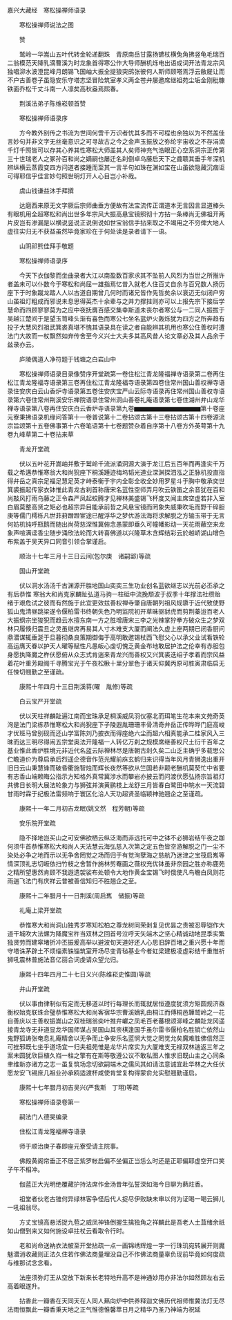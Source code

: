 <!-- { "loadSidebar": true } -->
嘉兴大藏经　寒松操禅师语录


　　寒松操禅师说法之图


　　赞

　　鹫岭一华嵩山五叶代转金轮递翻珠　青原南岳甘露扬镳杖横兔角拂竖龟毛瑞百二翁模范天降乳滴曹溪为时龙象首得寒公作大导师酬机烁电出语成词开法青龙宗风独唱泖水波澄昆峰月朗锡飞国岫大振全提狼突鸱张彼何人斯师顾嗒焉浮云敝屣让而不户古善卷子虽隐安乐守塔志坚冒险筑室孝义两全苍弁屡邀席继祖苑尘垢金刚秕糠铁面乔松千丈斗南一人凛矣高秋盎焉熙春。

　　荆溪法弟子陈维崧顿首赞

　　寒松操禅师语录序

　　方今教外别传之书流为世间何啻千万识者忧其多而不可程也余独以为不然盖佳言妙句并非文字无丝毫意识之可寻故古之今之金声玉振放之弥纶宇宙收之不存涓滴千灯千照皆可以存其心养其性寒松大师盖其人矣师神充气浩眼正心空系洞宗正传第三十世瑞老人之冢孙百和尚之嫡嗣也屡迁名刹倒卓乌藤启天下之聋聩其垂手年深机辨纵横云蒸霞变四方问道者接踵而至其一言半句如珠在渊如宝在山虽欲隐藏沉痼讵可得耶信乎佳言妙句照世明灯开人心目岂小补哉。

　　虞山钱谦益沐手拜撰

　　达磨西来原无文字厥后宗师曲垂方便故有法宝流传正谓道本无言因言显道棒头有眼机用全超寒松和尚出世多年宗风大振高悬宝镜照彻十方拈一条棒尚无佛祖开两片皮岂有渗漏是以横说竖说正说倒说如世宝翁信手拈来取之不竭用之不穷俾大地人虚往实归无不获益虽然毕竟家珍在于何处读是录者请下一语。

　　山阴祁熊佳拜手敬题

　　寒松操禅师语录序

　　今天下衣伽黎而坐曲录者大江以南盈数百家求其不坠前人风烈为当世之所推许者盖未可以仆数今于寒松和尚屈一雄指焉忆昔入就老人住百丈自余与百兄数人扬历座下于时象蹴龙踏人人以古道自期曾几何时而诸兄皆作先哲矣余以衰迈无似闭户穷山虽祖灯粗成而邪说未息思得英杰十余辈与之并力撑拄则亦可以上报先宗下接后学慧命而四顾寥寥莫为之应中夜抚膺百感交集幸斯道未丧尔者寒公与一二同人振拔于吴越江楚间于是望玉笥峰头渐有喜色而寒公七坐名蓝炉火轰烁犹为四方之所奔趋有投子大慧风烈祖武箕裘真堪不愧其语录具在读之者自能辨其机用也寒公住善权时遭法门大故而一杖飘然如弃传舍至今义兴士大夫多其高风昔人论文章必及其人品余于兹录亦云。

　　庐陵偶道人净符题于钱塘之白岩山中

　　寒松操禅师语录目录像赞序开堂疏第一卷住松江青龙隆福禅寺语录第二卷再住松江青龙隆福寺语录第三卷再住松江青龙隆福寺语录第四卷住常州国山善权禅寺语录住安庆白云山香炉寺语录第五卷住安庆宝严山云际寺语录再住常州国山善权寺语录第六卷住常州荆溪安乐禅院语录住常州洞山善卷礼庵语录第七卷住湖州弁山龙华禅寺语录第八卷再住安庆白云香炉寺语录第九卷▆▆▆▆▆▆▆▆▆▆▆第十卷座元寮秉拂语录机缘问答第十一卷普说第十二卷拈颂古第十三卷拈颂古第十四卷源流宗旨颂第十五卷佛事第十六卷笔语第十七卷题赞杂着自序第十八卷方外英萼第十九卷九峰草第二十卷拈来草

　　青龙开堂疏

　　伏以五叶花开嵩岫并敷于鹫岭千流派涌洞源大演于龙江后五百年而再逢实千万载之希遘恭惟寒翁大和尚猊座下桐溪踵迹梅坞韬光道业深渊探泗泓之正脉机投直指得弁岳之真宗足福足慧足英才峙泰衡于宇内全彰全收全妙用罗星斗于胸中敬承奕世箕裘振起传家衣钵惟此青龙古刹首称唐宋名蓝性空师弄月吹云铁笛之余音犹在百和尚敲风打雨乌藤之正令森严凤起蛟腾才见禅林美盛锡飞杯度又闻主席空虚若非入室白眉莫整高贤之矩必也超宗异目能承前哲之风悬宝镜而罔象失威秉吹毛而野干碎胆庚等儒门樗栎凡世菲葑蹭蹬宦途已醒浮华之梦优游法海将求解脱之方输玉带于无言何妨机钝呼瓶鹅而随出尚荷慈深惟冀俯念愚蒙即垂久可幢幡影动一天花雨蔽空来龙象声喧满迳香尘随步涌欣法轮而大转喜佛道以兴隆草木含辉结彩云於越峤湖山增色布紫盖于吴天异口同音引领合掌谨启。

　　顺治十七年三月十三日云间(包尔庚　诸嗣郢)等疏

　　国山开堂疏

　　伏以洞水汤汤千古渊源开胜地国山奕奕三生功业创名蓝欲继志以光前必丕承之有后恭惟
寒翁大和尚克家麟趾弘道马驹一柱砥中流挽颓波于叔季十年撑法社缵贻绪于艰危试之彼而有然施于此宜更效兹善权禅寺肇自唐朝列祖风规隳于近代致使野狐山鬼清昼跳梁遂令偃柏雷书终朝失色乃明监院初开草昧驱豺虎而剪荆蓁迨百老人大振纲宗坐狻猊而趋云水擅东南一方之胜增唐宋三李之光辣掌狞拳方破众生之梦双林只履倏归震旦之灵虽继席再易其人寸木难支大厦而阐法久虚上座两期已闭香厨问鼎潜谋辄垂涎于旦暮彻桑良策期御侮于高明敢邀锡杖西飞慰父心以承父业试看铁轮高运膺天眷以护天人曜等赋性凡愚皈心虔切愧乏黄金布地敢居护法之伦幸有赤胆包身愿执降魔之杵伏愿俯从众志式肯遄来青龙兴而善权又兴箕裘迭绍子孝着而宗风益着花叶重芳殿阁千寻腾宝光于午夜松楸十里分翠色于诸天仰冀丙原可胜寅肃临启无任悚切翘勤之至谨疏。

　　康熙十年四月十三日荆溪蒋(曜　胤修)等疏

　　白云宝严开堂疏

　　伏以天柱祥麟趾遍江南而宝珠承足桐溪威凤羽仪塞北而珥笔生花本来文苑奇英洵是法门梁栋恭惟寒松大和尚猊座下子陵遐胤珊珊丰骨清奇弁岳正传晔晔门庭高峻才优班马曾别砚而还山学富陈刘乃披衣而得座绝六尘而超六相真能承二桂家风入三昧而达三明尽得闹五宗堂奥法开隆福一人转亿万刹之规模席继善权尺土衍千百年之基业惟此香炉胜境元非近代名蓝云际禅林尽是唐朝古刹久矣二山乏主确乎多载思公伫瞻道价为尊启承后烈遥企德音作范光耀前庥玄鹤归来识得当年风月青狮逸出重开旧日云山秉慧锋而破昏衢施智烛而辉长夜然等欲从竺国若非颠老酬机莫契忙中省要有志香山端赖晦公指示方知格外真常冀涉水而攀岩亦披云而问渡伏愿弘扬宗旨祖灯共佛日长明大展法轮象力与狮弦并演黄鹂枝上龙舒三月皆春白鹭田中皖水一天流碧甘雨时霖于纪极法雷频响于寰区化洽人天功超贤圣临颖神驰翘企之至谨疏。

　　康熙十一年二月初吉龙眠(姚文然　程芳朝)等疏

　　安乐院开堂疏

　　隐不择地岂买山之可安佛欲栖云纵泛海而非远托可中之钵不必狮岩结午夜之跏何须牛首恭惟寒松大和尚人天法慧云海弘慈入次第之定五色皆空游解脱之门一尘不染处必争之地而示以无争舍罔觉之场而归于有觉洵孽海之慈航乃迷津之宝筏启嶲等情深顶礼志切皈依扫竹枝之舍暂作旃林剪罨画之薇权充优钵虽非奈园之胜亦称鹿苑之精所望惠然肯顾不我遐遗袈裟布处顿令大地作黄金宝锡飞时俄使凡鸟瞻白凤则花雨遄飞法门有庆祥云普被善信知归不胜翘企之至。

　　康熙十二年腊月十一日荆溪(周启嶲　储振)等疏

　　礼庵上梁开堂疏

　　恭惟寒大和尚洞山独秀岁寒知松柏之尊龙树同荣剥复见优昙之贵被忍辱铠作大道干城吹大法螺为降魔宝杵当双林之回首号泣呼天矢端木之坚心精诚动地昆季实繁独贤劳而建窣堵折冲丕振爰高举以避波旬天道好还人心思旧辞百堵之重兴愿十年而守塔诛茅辟土不烦缁素铢锱筑室开场尽变青毡基业今者虹梁建极凌虚彩结千重惟祈狮吼震林普施法音亿丽合词虔请众望允归。

　　康熙十四年四月二十七日义兴(陈维崧史惟圆)等疏

　　弁山开堂疏

　　伏以事由律制似有定而无移道以时行每理长而辄就居恒遵度犹须方矩圆规济亟衡权始克联珠合璧恭惟寒松大和尚客宿华宗曹溪嫡乳由桐江而傅桐邑韡鹫岭之一花自善庆以主善权振嵩山之双桂瑞翁奕叶推弁巘之凤毛百老蕃根颂泖峰之麟趾龙冈遥接青龙寺无非道显龙华国师谋占吴国山其柰棋逢国手虽尔雷书偃柏名胜销亡依然山鬼野狐诪张奄息礼庵精舍以无争而止争安乐名蓝悯大觉之罔觉允矣魔难胜佛信然正可挫邪既七坐乎道场宜一归夫祖苑惟是龙华片席实为大厦难支无禄双林遄返三年之案未圆犹欣巨植久岿一柱之擎有在斯等敬遵公议不敢私图人惟求旧既山主之心同条聿维新亦诸方之志一虽复筑场念切欲嗣端木之儒风其如请法意诚宜赴华林之大任伏愿龙安飞锡庶几祖业孙承鸥适渡杯咸使肯堂复构得蒙俞允实慰翘勤谨启。

　　康熙十七年腊月初吉吴兴(严我斯　丁珝)等疏

　　寒松操禅师语录卷第一

　　嗣法门人德昊编录

　　住松江青龙隆福禅寺语录

　　师于顺治庚子春即座元寮受请主院事。

　　佛殿黄阁帘垂正不居正紫罗帐启偏不坐偏正当恁么时还是正耶偏耶虚空开口笑子午不相冲。

　　伽蓝正大光明绝覆藏护持法席作金汤昔年弘誓深如海今日聊为爇炷香。

　　祖堂者伙老古锥何异绿林客争怪后代人捉尽伊败缺未审以何为证喝一喝云狮儿一吼祖翁尽。

　　方丈宝镜高悬活捉九苞之威凤神锋倒握生擒独角之祥麟此是吾老人土苴绪余祇如山僧到来又如何施设卓拄杖云看取令行时。

　　老和尚命送衲衣法帔至开堂拈疏一点一画锦绣辉煌一字一行珠玑宛转展开则魔魅潜消收藏则正法久住若作佛法商量埋没自己不作佛法商量辜负现前毕竟如何度疏与维那试念念看。

　　法座须弥灯王从空放下新来长老特地升高不是神通妙用亦非法尔如然顾左右云高着眼遂升。

　　拈香此一瓣香在天同天在人同人爇向炉中供养释迦文佛历代祖师惟冀法灯无尽法雨恒飘此一瓣香秉天地之正气惟德惟馨萃日月之精华乃圣乃神端为祝延
